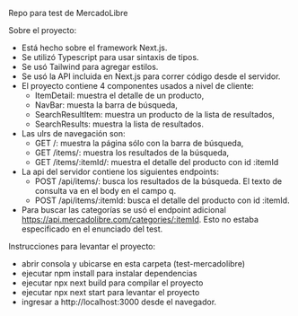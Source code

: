 Repo para test de MercadoLibre

Sobre el proyecto:
- Está hecho sobre el framework Next.js.
- Se utilizó Typescript para usar sintaxis de tipos.
- Se usó Tailwind para agregar estilos.
- Se usó la API incluida en Next.js para correr código desde el servidor.
- El proyecto contiene 4 componentes usados a nivel de cliente: 
  - ItemDetail: muestra el detalle de un producto,
  - NavBar: muesta la barra de búsqueda,
  - SearchResultItem: muestra un producto de la lista de resultados,
  - SearchResults: muestra la lista de resultados.
- Las ulrs de navegación son:
  - GET /: muestra la página sólo con la barra de búsqueda,
  - GET /items/: muestra los resultados de la búsqueda,
  - GET /items/:itemId/: muestra el detalle del producto con id :itemId
- La api del servidor contiene los siguientes endpoints:
  - POST /api/items/: busca los resultados de la búsqueda. El texto de consulta va en el body en el campo q.
  - POST /api/items/:itemId: busca el detalle del producto con id :itemId.
- Para buscar las categorías se usó el endpoint adicional https://api.mercadolibre.com/categories/:itemId. Esto no estaba especificado en el enunciado del test.

Instrucciones para levantar el proyecto:
- abrir consola y ubicarse en esta carpeta (test-mercadolibre)
- ejecutar npm install para instalar dependencias
- ejecutar npx next build para compilar el proyecto
- ejecutar npx next start para levantar el proyecto
- ingresar a http://localhost:3000 desde el navegador.
